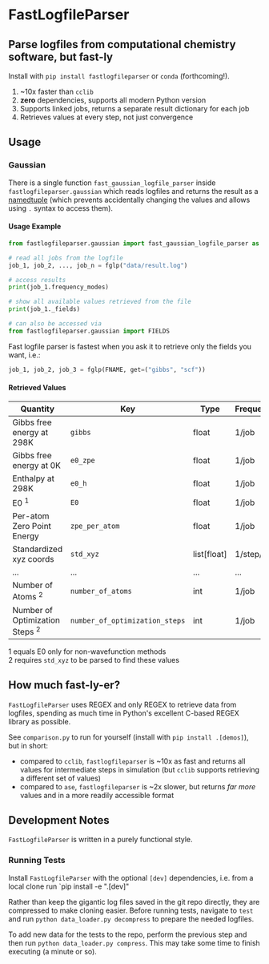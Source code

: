 # FastLogfileParser
## Parse logfiles from computational chemistry software, but fast-ly

Install with `pip install fastlogfileparser` or `conda` (forthcoming!).

 1. ~10x faster than `cclib`
 2. **zero** dependencies, supports all modern Python version
 3. Supports linked jobs, returns a separate result dictionary for each job
 4. Retrieves values at every step, not just convergence

## Usage
### Gaussian

There is a single function `fast_gaussian_logfile_parser` inside `fastlogfileparser.gaussian` which reads logfiles and returns the result as a [namedtuple](https://docs.python.org/3/library/collections.html#collections.namedtuple) (which prevents accidentally changing the values and allows using `.` syntax to access them).

#### Usage Example

```python
from fastlogfileparser.gaussian import fast_gaussian_logfile_parser as fglp

# read all jobs from the logfile
job_1, job_2, ..., job_n = fglp("data/result.log")

# access results
print(job_1.frequency_modes)

# show all available values retrieved from the file
print(job_1._fields)

# can also be accessed via
from fastlogfileparser.gaussian import FIELDS
```

Fast logfile parser is fastest when you ask it to retrieve only the fields you want, i.e.:
```python
job_1, job_2, job_3 = fglp(FNAME, get=("gibbs", "scf"))
```

#### Retrieved Values

| Quantity | Key | Type | Frequency |
| -------- | --- | ---- | --------- |
| Gibbs free energy at 298K | `gibbs` | float | 1/job |
| Gibbs free energy at 0K | `e0_zpe` | float | 1/job |
| Enthalpy at 298K | `e0_h` | float | 1/job |
| E0 $^1$ | `E0` | float | 1/job |
| Per-atom Zero Point Energy | `zpe_per_atom` | float | 1/job |
| Standardized xyz coords | `std_xyz` | list[float] | 1/step/job |
| ... | ... | ... | ... | 
| Number of Atoms $^2$ | `number_of_atoms` | int | 1/job |
| Number of Optimization Steps $^2$ | `number_of_optimization_steps` | int | 1/job |

$1$ equals E0 only for non-wavefunction methods <br>
$2$ requires `std_xyz` to be parsed to find these values <br>

## How much fast-ly-er?
`FastLogfileParser` uses REGEX and only REGEX to retrieve data from logfiles, spending as much time in Python's excellent C-based REGEX library as possible.

See `comparison.py` to run for yourself (install with `pip install .[demos]`), but in short:
 - compared to `cclib`, `fastlogfileparser` is ~10x as fast and returns all values for intermediate steps in simulation (but `cclib` supports retrieving a different set of values)
 - compared to `ase`, `fastlogfileparser` is ~2x slower, but returns _far more_ values and in a more readily accessible format

## Development Notes
`FastLogfileParser` is written in a purely functional style.

### Running Tests
Install `FastLogfileParser` with the optional `[dev]` dependencies, i.e. from a local clone run `pip install -e ".[dev]"

Rather than keep the gigantic log files saved in the git repo directly, they are compressed to make cloning easier.
Before running tests, navigate to `test` and run `python data_loader.py decompress` to prepare the needed logfiles.

To add new data for the tests to the repo, perform the previous step and then run `python data_loader.py compress`.
This may take some time to finish executing (a minute or so).
